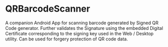 # QRBarcodeScanner

A companion Android App for scanning barcode generated by Signed QR Code generator. Further validates the Signature using the embedded Digital Certificate corresponding to the signing key used in the Web / Desktop utility. Can be used for forgery protection of QR code data.
